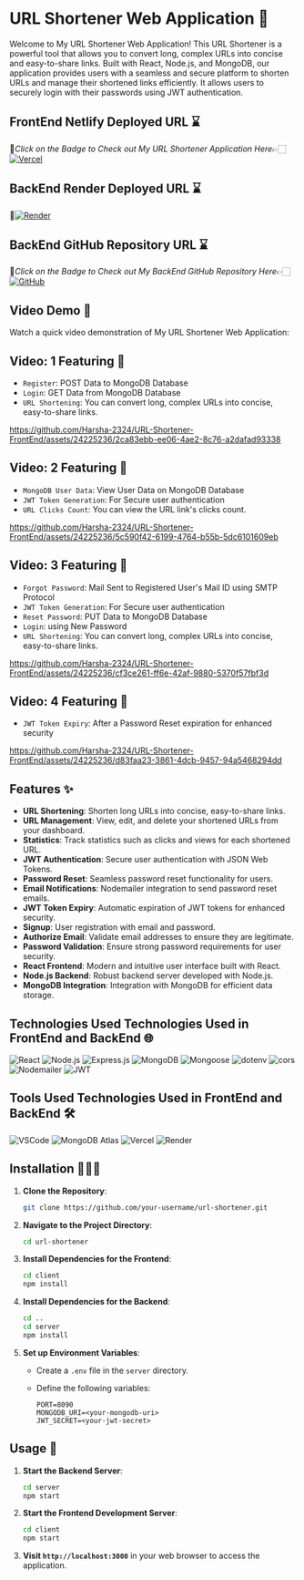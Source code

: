 # URL Shortener Web Application 🚀

Welcome to My URL Shortener Web Application! This URL Shortener is a powerful tool that allows you to convert long, complex URLs into concise and easy-to-share links. Built with React, Node.js, and MongoDB, our application provides users with a seamless and secure platform to shorten URLs and manage their shortened links efficiently. It allows users to securely login with their passwords using JWT authentication.

## FrontEnd Netlify Deployed URL ⌛

🔸*Click on the Badge to Check out My URL Shortener Application Here*👉🏻 [![Vercel](https://img.shields.io/badge/Vercel-000000?style=for-the-badge&logo=vercel&logoColor=white)
](https://url-shortener-front-end-three.vercel.app)

## BackEnd Render Deployed URL ⌛
🔸[![Render](https://img.shields.io/badge/Render-%46E3B7.svg?style=for-the-badge&logo=render&logoColor=white)](https://url-shortener-backend-8dli.onrender.com)

## BackEnd GitHub Repository URL ⌛
🔸*Click on the Badge to Check out My BackEnd GitHub Repository Here*👉🏻[![GitHub](https://img.shields.io/badge/github-%23121011.svg?style=for-the-badge&logo=github&logoColor=white)](https://github.com/Harsha-2324/URL-Shortener-BackEnd.git)

## Video Demo 🎥

Watch a quick video demonstration of My URL Shortener Web Application:

## **Video: 1 Featuring** 🎥
   - `Register`: POST Data to MongoDB Database
   - `Login`: GET Data from MongoDB Database
   - `URL Shortening`: You can convert long, complex URLs into concise, easy-to-share links.

https://github.com/Harsha-2324/URL-Shortener-FrontEnd/assets/24225236/2ca83ebb-ee06-4ae2-8c76-a2dafad93338


## **Video: 2 Featuring** 🎥
   - `MongoDB User Data`: View User Data on MongoDB Database
   - `JWT Token Generation`: For Secure user authentication
   - `URL Clicks Count`: You can view the URL link's clicks count.

https://github.com/Harsha-2324/URL-Shortener-FrontEnd/assets/24225236/5c590f42-6199-4764-b55b-5dc6101609eb


## **Video: 3 Featuring** 🎥
   - `Forgot Password`: Mail Sent to Registered User's Mail ID using SMTP Protocol
   - `JWT Token Generation`: For Secure user authentication
   - `Reset Password`: PUT Data to MongoDB Database
   - `Login`: using New Password
   - `URL Shortening`: You can convert long, complex URLs into concise, easy-to-share links.

https://github.com/Harsha-2324/URL-Shortener-FrontEnd/assets/24225236/cf3ce261-ff6e-42af-9880-5370f57fbf3d


## **Video: 4 Featuring** 🎥
   - `JWT Token Expiry`: After a Password Reset expiration for enhanced security

https://github.com/Harsha-2324/URL-Shortener-FrontEnd/assets/24225236/d83faa23-3861-4dcb-9457-94a5468294dd




## Features ✨

- **URL Shortening**: Shorten long URLs into concise, easy-to-share links.
- **URL Management**: View, edit, and delete your shortened URLs from your dashboard.
- **Statistics**: Track statistics such as clicks and views for each shortened URL.
- **JWT Authentication**: Secure user authentication with JSON Web Tokens.
- **Password Reset**: Seamless password reset functionality for users.
- **Email Notifications**: Nodemailer integration to send password reset emails.
- **JWT Token Expiry**: Automatic expiration of JWT tokens for enhanced security.
- **Signup**: User registration with email and password.
- **Authorize Email**: Validate email addresses to ensure they are legitimate.
- **Password Validation**: Ensure strong password requirements for user security.
- **React Frontend**: Modern and intuitive user interface built with React.
- **Node.js Backend**: Robust backend server developed with Node.js.
- **MongoDB Integration**: Integration with MongoDB for efficient data storage.


## Technologies Used Technologies Used in FrontEnd and BackEnd 🌐
![React](https://img.shields.io/badge/React-61DAFB?style=for-the-badge&logo=react&logoColor=white)
![Node.js](https://img.shields.io/badge/Node.js-43853D?style=for-the-badge&logo=node.js&logoColor=white)
![Express.js](https://img.shields.io/badge/Express.js-000000?style=for-the-badge&logo=express&logoColor=white)
![MongoDB](https://img.shields.io/badge/MongoDB-4EA94B?style=for-the-badge&logo=mongodb&logoColor=white)
![Mongoose](https://img.shields.io/badge/Mongoose-880000?style=for-the-badge&logo=mongoose&logoColor=white)
![dotenv](https://img.shields.io/badge/dotenv-007A88?style=for-the-badge&logo=dotenv&logoColor=white)
![cors](https://img.shields.io/badge/cors-1572B6?style=for-the-badge&logo=cors&logoColor=white)
![Nodemailer](https://img.shields.io/badge/Nodemailer-339933?style=for-the-badge&logo=nodemailer&logoColor=white)
![JWT](https://img.shields.io/badge/JWT-000000?style=for-the-badge&logo=json-web-tokens&logoColor=white)

## Tools Used Technologies Used in FrontEnd and BackEnd 🛠️
![VSCode](https://img.shields.io/badge/VSCode-007ACC?style=for-the-badge&logo=visual-studio-code&logoColor=white)
![MongoDB Atlas](https://img.shields.io/badge/MongoDB%20Atlas-4DB33D?style=for-the-badge&logo=mongodb&logoColor=white)
![Vercel](https://img.shields.io/badge/Vercel-000000?style=for-the-badge&logo=vercel&logoColor=white)
![Render](https://img.shields.io/badge/Render-000000?style=for-the-badge&logo=render&logoColor=white)

## Installation 🧑🏻‍💻

1. **Clone the Repository**:

   ```bash
   git clone https://github.com/your-username/url-shortener.git
   ```

2. **Navigate to the Project Directory**:

   ```bash
   cd url-shortener
   ```

3. **Install Dependencies for the Frontend**:

   ```bash
   cd client
   npm install
   ```

4. **Install Dependencies for the Backend**:

   ```bash
   cd ..
   cd server
   npm install
   ```

5. **Set up Environment Variables**:

   - Create a `.env` file in the `server` directory.
   - Define the following variables:

     ```plaintext
     PORT=8090
     MONGODB_URI=<your-mongodb-uri>
     JWT_SECRET=<your-jwt-secret>
     ```

## Usage 🚀

1. **Start the Backend Server**:

   ```bash
   cd server
   npm start
   ```

2. **Start the Frontend Development Server**:

   ```bash
   cd client
   npm start
   ```

3. **Visit `http://localhost:3000`** in your web browser to access the application.
